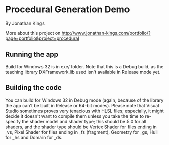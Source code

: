# Procedural Generation Demo
By Jonathan Kings

More about this project on http://www.jonathan-kings.com/portfolio/?page=portfolio&project=procedural

## Running the app
Build for Windows 32 is in exe/ folder. Note that this is a Debug build, as the teaching library DXFramework.lib used isn't available in Release mode yet.

## Building the code
You can build for Windows 32 in Debug mode (again, because of the library the app can't be built in Release or 64-bit modes).
Please note that Visual Studio sometimes proves very tenacious with HLSL files; especially, it might decide it doesn't want to compile them unless you take the time to re-specify the shader model and shader type; this should be 5.0 for all shaders, and the shader type should be Vertex Shader for files ending in _vs, Pixel Shader for files ending in _fs (fragment), Geometry for _gs, Hull for _hs and Domain for _ds.